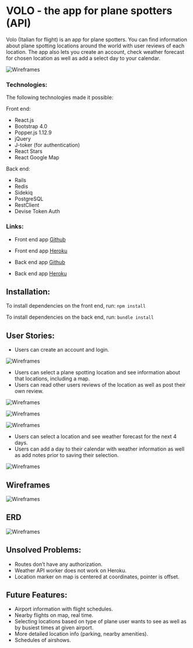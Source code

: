 # VOLO - the app for plane spotters (API)

Volo (Italian for flight) is an app for plane spotters. You can find information about plane spotting locations around the world with user reviews of each location. The app also lets you create an account, check weather forecast for chosen location as well as add a select day to your calendar.

![Wireframes](/images/volo-homepage.png)


### Technologies:
The following technologies made it possible:

Front end:
- React.js
- Bootstrap 4.0
- Popper.js 1.12.9
- jQuery
- J-toker (for authentication)
- React Stars
- React Google Map

Back end:
- Rails
- Redis
- Sidekiq
- PostgreSQL
- RestClient
- Devise Token Auth

### Links:

- Front end app [Github](https://github.com/levatech007/volo-react-app)
- Front end app [Heroku](https://volo-app.herokuapp.com)

- Back end app [Github](https://github.com/levatech007/volo_rails_api)
- Back end app [Heroku](https://volo-rails-api.herokuapp.com)

## Installation:

To install dependencies on the front end, run:
`npm install`

To install dependencies on the back end, run:
`bundle install`

## User Stories:
- Users can create an account and login.

![Wireframes](/images/login-page.png)

- Users can select a plane spotting location and see information about that locations, including a map.
- Users can read other users reviews of the location as well as post their own review.

![Wireframes](/images/locations-menu-page.png)

![Wireframes](/images/location-page.png)

![Wireframes](/images/location-review-page.png)

- Users can select a location and see weather forecast for the next 4 days.
- Users can add a day to their calendar with weather information as well as add notes prior to saving their selection.

![Wireframes](/images/calendar-page.png)


## Wireframes

![Wireframes](/images/wireframes.JPG)

## ERD
![Wireframes](/images/ERD.png)

## Unsolved Problems:
- Routes don’t have any authorization.
- Weather API worker does not work on Heroku.
- Location marker on map is centered at coordinates, pointer is offset.

## Future Features:
- Airport information with flight schedules.
- Nearby flights on map, real time.
- Selecting locations based on type of plane user wants to see as well as by busiest times at given airport.
- More detailed location info (parking, nearby amenities).
- Schedules of airshows.
